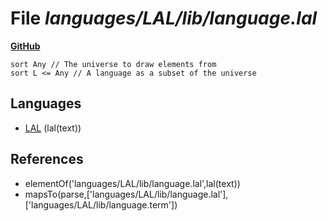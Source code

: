 # File _languages/LAL/lib/language.lal_
**[GitHub](https://github.com/softlang/yas/blob/master/languages/LAL/lib/language.lal)**
```
sort Any // The universe to draw elements from
sort L <= Any // A language as a subset of the universe
```

## Languages
* [LAL](../languages/LAL.md) (lal(text))

## References
* elementOf('languages/LAL/lib/language.lal',lal(text))
* mapsTo(parse,['languages/LAL/lib/language.lal'],['languages/LAL/lib/language.term'])
